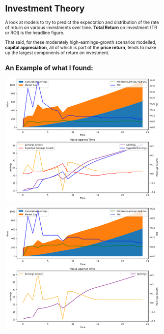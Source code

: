 # Investment Theory

A look at models to try to predict the expectation and distribution of the rate of return on various investments over time. **Total Return** on Investment (TR or ROI) is the headline figure.

That said, for these moderately high-earnings-growth scenarios modelled, **capital appreciation**, all of which is part of the **price return**, tends to make up the largest components of return on investment.

## An Example of what I found:

![alt text](image-1.png)

![alt text](image.png)

